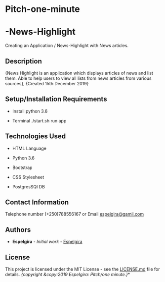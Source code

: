 # Pitch-one-minute
# -News-Highlight

Creating an Application / News-Highlight with News articles.
 
## Description
  
{News Highlight is an application which displays articles of news and list them. Able to help users to view all lists from news articles from various sources}, {Created 15th December 2019}


## Setup/Installation Requirements
  
- Install python 3.6

- Terminal ./start.sh run app

## Technologies Used

 - HTML Language

 - Python 3.6

 - Bootstrap 
  
 - CSS Stylesheet
 
 - PostgresSQl DB


## Contact Information

  Telephone number (+250)788556167 or Email espeigira@gamil.com
 
## Authors

* **EspeIgira** - *Initial work* - [EspeIgira](https://github.com/EspeIgira/)

## License

This project is licensed under the MIT License - see the [LICENSE.md](LICENSE.md) file for details.
*{copyright &copy:2019 EspeIgira: Pitch/one minute.}**